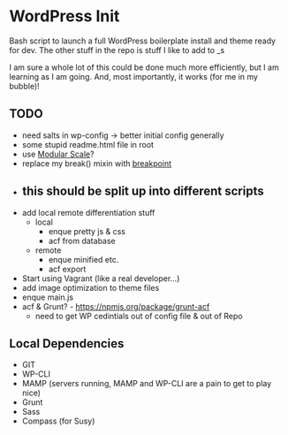 WordPress Init
==============

Bash script to launch a full WordPress boilerplate install and theme ready for dev.
The other stuff in the repo is stuff I like to add to _s

I am sure a whole lot of this could be done much more efficiently, but I am learning as I am going. And, most importantly, it works (for me in my bubble)!


TODO
----

- need salts in wp-config -> better initial config generally
- some stupid readme.html file in root
- use <a href="https://github.com/Team-Sass/modular-scale">Modular Scale</a>?
- replace my break() mixin with <a href="http://breakpoint-sass.com/">breakpoint</a>
- this should be split up into different scripts
	-
- add local remote differentiation stuff
	- local
		- enque pretty js & css
		- acf from database
	- remote
		- enque minified etc.
		- acf export
- Start using Vagrant (like a real developer...)
- add image optimization to theme files
- enque main.js
- acf & Grunt? - https://npmjs.org/package/grunt-acf
	- need to get WP cedintials out of config file & out of Repo

Local Dependencies
------------------

- GIT
- WP-CLI
- MAMP (servers running, MAMP and WP-CLI are a pain to get to play nice)
- Grunt
- Sass
- Compass (for Susy)